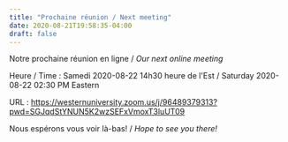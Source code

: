 ```yaml
---
title: "Prochaine réunion / Next meeting"
date: 2020-08-21T19:58:35-04:00
draft: false
---
```


Notre prochaine réunion en ligne / _Our next online meeting_

Heure / Time
: Samedi 2020-08-22 14h30 heure de l'Est / Saturday 2020-08-22 02:30 PM Eastern

URL
: https://westernuniversity.zoom.us/j/96489379313?pwd=SGJqdStYNUN5K2wzSEFxVmoxT3luUT09

<!--more-->

Nous espérons vous voir là-bas! / _Hope to see you there!_
